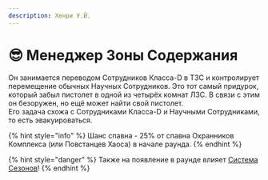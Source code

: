 ```yaml
---
description: Хенри У.Й.
---
```


# 😎 Менеджер Зоны Содержания

Он занимается переводом Сотрудников Класса-D в ТЗС и контролирует перемещение обычных Научных Сотрудников. Это тот самый придурок, который забыл пистолет в одной из четырёх комнат ЛЗС. В связи с этим он безоружен, но ещё может найти свой пистолет.\
Его задача схожа с Сотрудниками Класса-D и Научными Сотрудниками, то есть эвакуироваться.

{% hint style="info" %}
Шанс спавна - 25% от спавна Охранников Комплекса (или Повстанцев Хаоса) в начале раунда.
{% endhint %}

{% hint style="danger" %}
Также на появление в раунде влияет [Система Сезонов](../../server-systems/seasons-system.md)!
{% endhint %}
